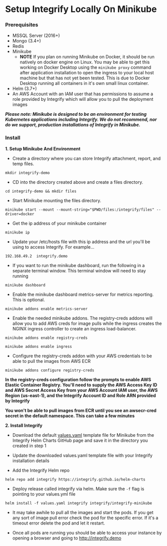 # Setup Integrify Locally On Minikube

### Prerequisites
  - MSSQL Server (2016+)
  - Mongo (3.4+)
  - Redis
  - Minikube
    - **NOTE** If you plan on running Minikube on Docker, it should be run natively on docker engine on Linux. You may be able to get this working on Docker Desktop using the `minikube proxy` command after application installation to open the ingress to your local host machine but that has not yet been tested. This is due to Docker Desktop running all containers in it's own small linux container.
  - Helm (3.7+)
  - An AWS Account with an IAM user that has permissions to assume a role provided by Integrify which will allow you to pull the deployment images

**_Please note: Minikube is designed to be an environment for testing Kubernetes applications including Integrify. We do not recommend, nor do we support, production installations of Integrify in Minikube._**


### Install
**1. Setup Minikube And Environment**
- Create a directory where you can store Integrify attachment, report, and temp files.
```
mkdir integrify-demo
```

- CD into the directory created above and create a files directory.
```
cd integrify-demo && mkdir files
```

- Start Minikube mounting the files directory.
```
minikube start --mount --mount-string="$PWD/files:/integrify/files" --driver=docker
```

- Get the ip address of your minikube container
```
minikube ip
```

- Update your /etc/hosts file with this ip address and the url you'll be using to access Integrify. For example...
```
192.168.49.2  integrify.demo
```

- If you want to run the minikube dashboard, run the following in a separate terminal window. This terminal window will need to stay running
```
minikube dashboard
```

- Enable the minikube dashboard metrics-server for metrics reporting. This is optional.
```
minikube addons enable metrics-server
```

- Enable the needed minikube addons. The registry-creds addons will allow you to add AWS creds for image pulls while the ingress creates the NGINX ingress controller to create an ingress load-balancer.
```
minikube addons enable registry-creds
```
```
minikube addons enable ingress
```

- Configure the registry-creds addon with your AWS credentials to be able to pull the images from AWS ECR
```
minikube addons configure registry-creds
```

**In the registry-creds configuration follow the prompts to enable AWS Elastic Container Registry. You'll need to supply the AWS Access Key ID and AWS Secret Access Key from your AWS Account IAM user, the AWS Region (us-east-1), and the Integrify Account ID and Role ARN provided by Integrify**

**You won't be able to pull images from ECR until you see an awsecr-cred secret in the default namespace. This can take a few minutes**

**2. Install Integrify**

- Download the default [values.yaml](https://github.com/Integrify/helm-charts/blob/main/values-minikube.yaml) template file for Minikube from the Integrify Helm Charts GitHub page and save it in the directory you created in step 1

- Update the downloaded values.yaml template file with your Integrify installation details

- Add the Integrify Helm repo
```
helm repo add integrify https://integrify.github.io/helm-charts
```

- Deploy release called integrify via helm. Make sure the `-f` flag is pointing to your values.yml file
```
helm install -f values.yaml integrify integrify/integrify-minikube
```

- It may take awhile to pull all the images and start the pods. If you get any sort of image pull error check the pod for the specific error. If it's a timeout error delete the pod and let it restart. 

- Once all pods are running you should be able to access your instance by opening a browser and going to http://integrify.demo